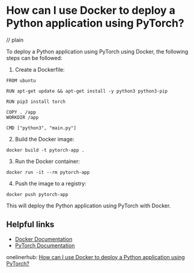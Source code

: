 # How can I use Docker to deploy a Python application using PyTorch?
// plain

To deploy a Python application using PyTorch using Docker, the following steps can be followed:

1. Create a Dockerfile:
```
FROM ubuntu

RUN apt-get update && apt-get install -y python3 python3-pip

RUN pip3 install torch

COPY . /app
WORKDIR /app

CMD ["python3", "main.py"]
```

2. Build the Docker image:
```
docker build -t pytorch-app .
```

3. Run the Docker container:
```
docker run -it --rm pytorch-app
```

4. Push the image to a registry:
```
docker push pytorch-app
```

This will deploy the Python application using PyTorch with Docker.

## Helpful links
- [Docker Documentation](https://docs.docker.com/)
- [PyTorch Documentation](https://pytorch.org/docs/stable/index.html)

onelinerhub: [How can I use Docker to deploy a Python application using PyTorch?](https://onelinerhub.com/python-pytorch/how-can-i-use-docker-to-deploy-a-python-application-using-pytorch)